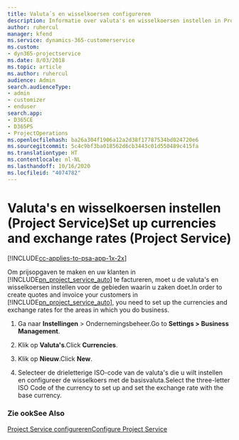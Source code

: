 ```yaml
---
title: Valuta´s en wisselkoersen configureren
description: Informatie over valuta's en wisselkoersen instellen in Project Service
author: ruhercul
manager: kfend
ms.service: dynamics-365-customerservice
ms.custom:
- dyn365-projectservice
ms.date: 8/03/2018
ms.topic: article
ms.author: ruhercul
audience: Admin
search.audienceType:
- admin
- customizer
- enduser
search.app:
- D365CE
- D365PS
- ProjectOperations
ms.openlocfilehash: ba26a304f1906a12a2d38f17787534bd024720e6
ms.sourcegitcommit: 5c4c9bf3ba018562d6cb3443c01d550489c415fa
ms.translationtype: HT
ms.contentlocale: nl-NL
ms.lasthandoff: 10/16/2020
ms.locfileid: "4074782"
---
```

# <a name="set-up-currencies-and-exchange-rates-project-service"></a><span data-ttu-id="d4749-103">Valuta's en wisselkoersen instellen (Project Service)</span><span class="sxs-lookup"><span data-stu-id="d4749-103">Set up currencies and exchange rates (Project Service)</span></span>

[!INCLUDE[cc-applies-to-psa-app-1x-2x](../includes/cc-applies-to-psa-app-1x-2x.md)]

<span data-ttu-id="d4749-104">Om prijsopgaven te maken en uw klanten in [!INCLUDE[pn_project_service_auto](../includes/pn-project-service-auto.md)] te factureren, moet u de valuta's en wisselkoersen instellen voor de gebieden waarin u zaken doet.</span><span class="sxs-lookup"><span data-stu-id="d4749-104">In order to create quotes and invoice your customers in [!INCLUDE[pn_project_service_auto](../includes/pn-project-service-auto.md)], you need to set up the currencies and exchange rates for the areas in which you do business.</span></span>  
  
1.  <span data-ttu-id="d4749-105">Ga naar **Instellingen** > Ondernemingsbeheer.</span><span class="sxs-lookup"><span data-stu-id="d4749-105">Go to **Settings > Business Management**.</span></span>  
  
2.  <span data-ttu-id="d4749-106">Klik op **Valuta's**.</span><span class="sxs-lookup"><span data-stu-id="d4749-106">Click **Currencies**.</span></span>  
  
3.  <span data-ttu-id="d4749-107">Klik op **Nieuw**.</span><span class="sxs-lookup"><span data-stu-id="d4749-107">Click **New**.</span></span>  
  
4.  <span data-ttu-id="d4749-108">Selecteer de drieletterige ISO-code van de valuta's die u wilt instellen en configureer de wisselkoers met de basisvaluta.</span><span class="sxs-lookup"><span data-stu-id="d4749-108">Select the three-letter ISO Code of the currency to set up and set the exchange rate with the base currency.</span></span>  
  
### <a name="see-also"></a><span data-ttu-id="d4749-109">Zie ook</span><span class="sxs-lookup"><span data-stu-id="d4749-109">See Also</span></span>  
 [<span data-ttu-id="d4749-110">Project Service configureren</span><span class="sxs-lookup"><span data-stu-id="d4749-110">Configure Project Service</span></span>](../psa/configure.md)
